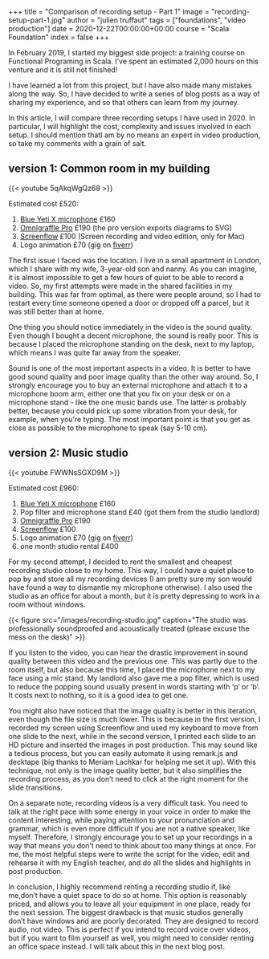 +++
title = "Comparison of recording setup - Part 1"
image = "recording-setup-part-1.jpg"
author = "julien truffaut"
tags = ["foundations", "video production"]
date = 2020-12-22T00:00:00+00:00
course = "Scala Foundation"
index = false
+++

In February 2019, I started my biggest side project: a training course on Functional Programing in Scala. I’ve spent an estimated 2,000 hours on this venture and it is still not finished!

I have learned a lot from this project, but I have also made many mistakes along the way. So, I have decided to write a series of blog posts as a way of sharing my experience, and so that others can learn from my journey.

In this article, I will compare three recording setups I have used in 2020. In particular, I will highlight the cost, complexity and issues involved in each setup. I should mention thatI am by no means an expert in video production, so take my comments with a grain of salt.

## version 1: Common room in my building

{{< youtube 5qAkqWgQz68 >}}

Estimated cost £520:
1. [Blue Yeti X microphone][blue-yeti-x] £160
1. [Omnigraffle Pro][omnigraffle] £190 (the pro version exports diagrams to SVG) 
1. [Screenflow][screenflow] £100 (Screen recording and video edition, only for Mac)
1. Logo animation £70 (gig on [fiverr][fiverr])

The first issue I faced was the location. I live in a small apartment in London, which I share with my wife, 3-year-old son and nanny. As you can imagine, it is almost impossible to get a few hours of quiet to be able to record a video. So, my first attempts were made in the shared facilities in my building. This was far from optimal, as there were  people around, so I had to restart every time someone opened a door or dropped off a parcel, but it was still better than at home.

One thing you should notice immediately in the video is the sound quality. Even though I bought a decent microphone, the sound is really poor. This is because I placed the microphone standing on the desk, next to my laptop, which means I was quite far away from the speaker.

Sound is one of the most important aspects in a video. It is better to have good sound quality and poor image quality than the other way around. So, I strongly encourage you to buy an external microphone and attach it to a microphone boom arm, either one that you fix on your desk or on a microphone stand - like the one music bands use. The latter is probably better, because you could pick up some vibration from your desk, for example, when you’re typing. The most important point is that you get as close as possible to the microphone to speak (say 5-10 cm).

## version 2: Music studio

{{< youtube FWWNsSGXD9M >}}

Estimated cost £960:
1. [Blue Yeti X microphone][blue-yeti-x] £160
1. Pop filter and microphone stand £40 (got them from the studio landlord)
1. [Omnigraffle Pro][omnigraffle] £190
1. [Screenflow][screenflow] £100
1. Logo animation £70 (gig on [fiverr][fiverr])
1. one month studio rental £400

For my second attempt, I decided to rent the smallest and cheapest recording studio close to my home. This way, I could have a quiet place to pop by and store all my recording devices (I am pretty sure my son would have found a way to dismantle my microphone otherwise). I also used the studio as an office for about a month, but it is pretty depressing to work in a room without windows.

{{< figure src="/images/recording-studio.jpg" caption="The studio was professionally soundproofed and acoustically treated (please excuse the mess on the desk)" >}}

If you listen to the video, you can hear the drastic improvement in sound quality between this video and the previous one. This was partly due to the room itself, but also because this time, I placed the microphone next to my face using a mic stand. My landlord also gave me a pop filter, which is used to reduce the popping sound usually present in words starting with ‘p’ or ‘b’. It costs next to nothing, so it is a good idea to get one.

You might also have noticed that the image quality is better in this iteration, even though the file size is much lower. This is because in the first version, I recorded my screen using Screenflow and used my keyboard to move from one slide to the next, while in the second version, I printed each slide to an HD picture and inserted the images in post production. This may sound like a tedious process, but you can easily automate it using remark.js and decktape (big thanks to Meriam Lachkar for helping me set it up). With this technique, not only is the image quality better, but it also simplifies the recording process, as you don’t need to click at the right moment for the slide transitions.

On a separate note, recording videos is a very difficult task. You need to talk at the right pace with some energy in your voice in order to make the content interesting, while paying attention to your pronunciation and grammar, which is even more difficult if you are not a native speaker, like myself. Therefore, I strongly encourage you to set up your recordings in a way that means you don’t need to think about too many things at once. For me, the most helpful steps were to write the script for the video, edit and rehearse it with my English teacher, and do all the slides and highlights in post production.

In conclusion, I highly recommend renting a recording studio if, like me,don’t have a quiet space to do so at home. This option is reasonably priced, and allows you to leave all  your equipment in one place, ready for the next session. The biggest drawback is that music studios generally don’t have windows and are poorly decorated. They are designed to record audio, not video. This is perfect if you intend to record voice over videos, but if you want to film yourself as well, you might need to consider renting an office space instead. I will talk about this in the next blog post.


[blue-yeti-x]: https://www.bluemic.com/en-us/products/yeti-x/
[omnigraffle]: https://www.omnigroup.com/omnigraffle/
[screenflow]: https://www.telestream.net/screenflow/overview.htm
[fiverr]: https://www.fiverr.com/